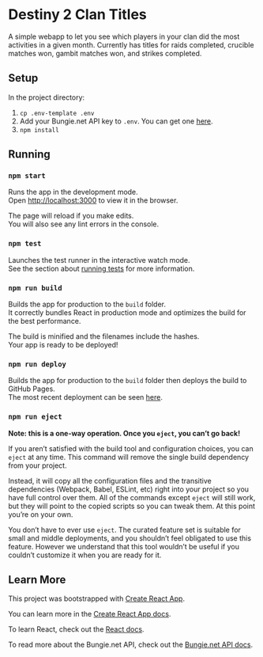 # Destiny 2 Clan Titles

A simple webapp to let you see which players in your clan did the most activities in a given month. Currently has titles for raids completed, crucible matches won, gambit matches won, and strikes completed.

## Setup

In the project directory:

1. `cp .env-template .env`
2. Add your Bungie.net API key to `.env`. You can get one [here](https://www.bungie.net/en/Application).
3. `npm install`

## Running

### `npm start`

Runs the app in the development mode.<br>
Open [http://localhost:3000](http://localhost:3000) to view it in the browser.

The page will reload if you make edits.<br>
You will also see any lint errors in the console.

### `npm test`

Launches the test runner in the interactive watch mode.<br>
See the section about [running tests](https://facebook.github.io/create-react-app/docs/running-tests) for more information.

### `npm run build`

Builds the app for production to the `build` folder.<br>
It correctly bundles React in production mode and optimizes the build for the best performance.

The build is minified and the filenames include the hashes.<br>
Your app is ready to be deployed!

### `npm run deploy`

Builds the app for production to the `build` folder then deploys the build to GitHub Pages.<br>
The most recent deployment can be seen [here](https://craigkj312.github.io/D2-Clan-Titles/).

### `npm run eject`

**Note: this is a one-way operation. Once you `eject`, you can’t go back!**

If you aren’t satisfied with the build tool and configuration choices, you can `eject` at any time. This command will remove the single build dependency from your project.

Instead, it will copy all the configuration files and the transitive dependencies (Webpack, Babel, ESLint, etc) right into your project so you have full control over them. All of the commands except `eject` will still work, but they will point to the copied scripts so you can tweak them. At this point you’re on your own.

You don’t have to ever use `eject`. The curated feature set is suitable for small and middle deployments, and you shouldn’t feel obligated to use this feature. However we understand that this tool wouldn’t be useful if you couldn’t customize it when you are ready for it.

## Learn More

This project was bootstrapped with [Create React App](https://github.com/facebook/create-react-app).

You can learn more in the [Create React App docs](https://facebook.github.io/create-react-app/docs/getting-started).

To learn React, check out the [React docs](https://reactjs.org/).

To read more about the Bungie.net API, check out the [Bungie.net API docs](https://bungie-net.github.io/).
